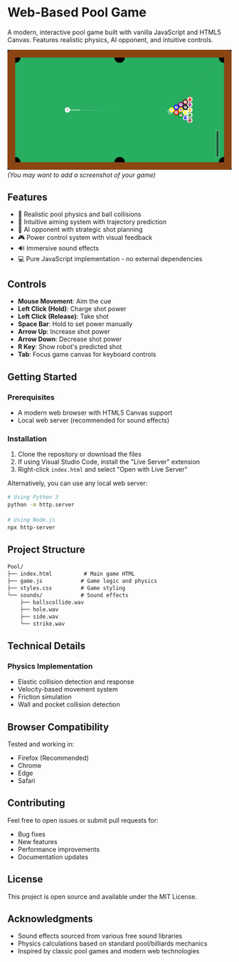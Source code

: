 # Web-Based Pool Game

A modern, interactive pool game built with vanilla JavaScript and HTML5 Canvas. Features realistic physics, AI opponent, and intuitive controls.

![Pool Game Screenshot](screenshot.png) *(You may want to add a screenshot of your game)*

## Features

- 🎱 Realistic pool physics and ball collisions
- 🎯 Intuitive aiming system with trajectory prediction
- 🤖 AI opponent with strategic shot planning
- 🎮 Power control system with visual feedback
- 🔊 Immersive sound effects
- 💻 Pure JavaScript implementation - no external dependencies

## Controls

- **Mouse Movement**: Aim the cue
- **Left Click (Hold)**: Charge shot power
- **Left Click (Release)**: Take shot
- **Space Bar**: Hold to set power manually
- **Arrow Up**: Increase shot power
- **Arrow Down**: Decrease shot power
- **R Key**: Show robot's predicted shot
- **Tab**: Focus game canvas for keyboard controls

## Getting Started

### Prerequisites

- A modern web browser with HTML5 Canvas support
- Local web server (recommended for sound effects)

### Installation

1. Clone the repository or download the files
2. If using Visual Studio Code, install the "Live Server" extension
3. Right-click `index.html` and select "Open with Live Server"

Alternatively, you can use any local web server:
```bash
# Using Python 3
python -m http.server

# Using Node.js
npx http-server
```

## Project Structure

```
Pool/
├── index.html          # Main game HTML
├── game.js            # Game logic and physics
├── styles.css         # Game styling
└── sounds/            # Sound effects
    ├── ballscollide.wav
    ├── hole.wav
    ├── side.wav
    └── strike.wav
```

## Technical Details

### Physics Implementation

- Elastic collision detection and response
- Velocity-based movement system
- Friction simulation
- Wall and pocket collision detection


## Browser Compatibility

Tested and working in:
- Firefox (Recommended)
- Chrome
- Edge
- Safari

## Contributing

Feel free to open issues or submit pull requests for:
- Bug fixes
- New features
- Performance improvements
- Documentation updates

## License

This project is open source and available under the MIT License.

## Acknowledgments

- Sound effects sourced from various free sound libraries
- Physics calculations based on standard pool/billiards mechanics
- Inspired by classic pool games and modern web technologies
